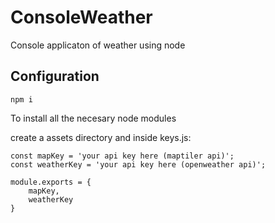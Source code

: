 # ConsoleWeather
Console applicaton of weather using node

## Configuration
```
npm i
```

To install all the necesary node modules

create a assets directory and inside keys.js:
```
const mapKey = 'your api key here (maptiler api)';
const weatherKey = 'your api key here (openweather api)';

module.exports = {
    mapKey,
    weatherKey
}
```
